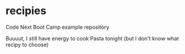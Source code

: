 # recipies
Code Next Boot Camp example repository

Buuuut, I still have energy to cook Pasta tonight (but I don't know what recipy to choose)
